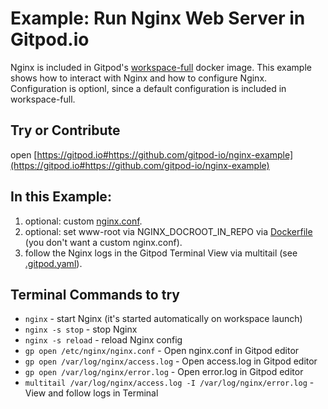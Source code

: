 # Example: Run Nginx Web Server in Gitpod.io

Nginx is included in Gitpod's [workspace-full](https://hub.docker.com/r/gitpod/workspace-full) docker image.
This example shows how to interact with Nginx and how to configure Nginx. Configuration is optionl, since a default configuration is included in workspace-full.

## Try or Contribute

open [https://gitpod.io#https://github.com/gitpod-io/nginx-example](https://gitpod.io#https://github.com/gitpod-io/nginx-example)

## In this Example:

1. optional: custom [nginx.conf](https://github.com/gitpod-io/nginx-example/blob/master/nginx/nginx.conf).
2. optional: set www-root via NGINX_DOCROOT_IN_REPO via [Dockerfile](https://github.com/gitpod-io/nginx-example/blob/master/.gitpod.dockerfile) (you don't want a custom nginx.conf).
3. follow the Nginx logs in the Gitpod Terminal View via multitail (see [.gitpod.yaml](https://github.com/gitpod-io/nginx-example/blob/master/.gitpod.yml)).

## Terminal Commands to try

- `nginx` - start Nginx (it's started automatically on workspace launch)
- `nginx -s stop` - stop Nginx
- `nginx -s reload` - reload Nginx config
- `gp open /etc/nginx/nginx.conf` - Open nginx.conf in Gitpod editor
- `gp open /var/log/nginx/access.log` - Open access.log in Gitpod editor
- `gp open /var/log/nginx/error.log` - Open error.log in Gitpod editor
- `multitail /var/log/nginx/access.log -I /var/log/nginx/error.log` - View and follow logs in Terminal
